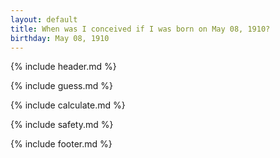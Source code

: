 ```yaml
---
layout: default
title: When was I conceived if I was born on May 08, 1910?
birthday: May 08, 1910
---
```


{% include header.md %}

{% include guess.md %}

{% include calculate.md %}

{% include safety.md %}

{% include footer.md %}



